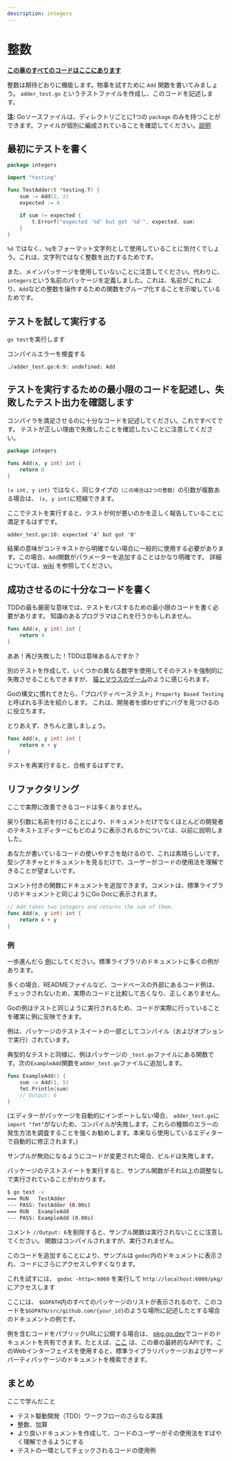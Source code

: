 ```yaml
---
description: integers
---
```


# 整数

[**この章のすべてのコードはここにあります**](https://github.com/quii/learn-go-with-tests/tree/master/integers)

整数は期待どおりに機能します。物事を試すために `Add` 関数を書いてみましょう。  `adder_test.go` というテストファイルを作成し、このコードを記述します。

**注:** Goソースファイルは、ディレクトリごとに1つの `package` のみを持つことができます。ファイルが個別に編成されていることを確認してください。[説明](https://dave.cheney.net/2014/12/01/five-suggestions-for-setting-up-a-go-project)

## 最初にテストを書く

```go
package integers

import "testing"

func TestAdder(t *testing.T) {
    sum := Add(2, 2)
    expected := 4

    if sum != expected {
        t.Errorf("expected '%d' but got '%d'", expected, sum)
    }
}
```

`%d` ではなく、`%q`をフォーマット文字列として使用していることに気付くでしょう。これは、文字列ではなく整数を出力するためです。

また、メインパッケージを使用していないことに注意してください。代わりに、`integers`という名前のパッケージを定義しました。これは、名前がこれにより、`Add`などの整数を操作するための関数をグループ化することを示唆しているためです。

## テストを試して実行する

`go test`を実行します

コンパイルエラーを検査する

`./adder_test.go:6:9: undefined: Add`

## テストを実行するための最小限のコードを記述し、失敗したテスト出力を確認します

コンパイラを満足させるのに十分なコードを記述してください。これですべてです。
テストが正しい理由で失敗したことを確認したいことに注意してください。

```go
package integers

func Add(x, y int) int {
    return 0
}
```

`(x int, y int)` ではなく、同じタイプの`（この場合は2つの整数）`の引数が複数ある場合は、 `(x, y int)`に短縮できます。

ここでテストを実行すると、テストが何が悪いのかを正しく報告していることに満足するはずです。

`adder_test.go:10: expected '4' but got '0'`

結果の意味がコンテキストから明確でない場合に一般的に使用する必要があります。この場合、`Add`関数がパラメーターを追加することはかなり明確です。
詳細については、[wiki](https://github.com/golang/go/wiki/CodeReviewComments#named-result-parameters) を参照してください。

## 成功させるのに十分なコードを書く

TDDの最も厳密な意味では、テストをパスするための最小限のコードを書く必要があります。
知識のあるプログラマはこれを行うかもしれません。

```go
func Add(x, y int) int {
    return 4
}
```

ああ！再び失敗した！TDDは意味あるんですか？

別のテストを作成して、いくつかの異なる数字を使用してそのテストを強制的に失敗させることもできますが、 [猫とマウスのゲーム](https://en.m.wikipedia.org/wiki/Cat_and_mouse)のように感じられます。

Goの構文に慣れてきたら、「プロパティベーステスト」`Property Based Testing`と呼ばれる手法を紹介します。
これは、開発者を煩わせずにバグを見つけるのに役立ちます。

とりあえず、きちんと直しましょう。

```go
func Add(x, y int) int {
    return x + y
}
```

テストを再実行すると、合格するはずです。

## リファクタリング

ここで実際に改善できるコードは多くありません。

戻り引数に名前を付けることにより、ドキュメントだけでなくほとんどの開発者のテキストエディターにもどのように表示されるかについては、以前に説明しました。

あなたが書いているコードの使いやすさを助けるので、これは素晴らしいです。
型シグネチャとドキュメントを見るだけで、ユーザーがコードの使用法を理解できることが望ましいです。

コメント付きの関数にドキュメントを追加できます。コメントは、標準ライブラリのドキュメントと同じようにGo Docに表示されます。

```go
// Add takes two integers and returns the sum of them.
func Add(x, y int) int {
    return x + y
}
```

### 例

一歩進んだら [例](https://blog.golang.org/examples)にしてください。標準ライブラリのドキュメントに多くの例があります。

多くの場合、READMEファイルなど、コードベースの外部にあるコード例は、チェックされないため、実際のコードと比較して古くなり、正しくありません。

Goの例はテストと同じように実行されるため、コードが実際に行っていることを確実に例に反映できます。

例は、パッケージのテストスイートの一部としてコンパイル（およびオプションで実行）されています。

典型的なテストと同様に、例はパッケージの `_test.go`ファイルにある関数です。次の`ExampleAdd`関数を`adder_test.go`ファイルに追加します。

```go
func ExampleAdd() {
    sum := Add(1, 5)
    fmt.Println(sum)
    // Output: 6
}
```

\(エディターがパッケージを自動的にインポートしない場合、 `adder_test.go`に`import "fmt"`がないため、コンパイルが失敗します。これらの種類のエラーの発生方法を調査することを強くお勧めします。本来なら使用しているエディターで自動的に修正されます。\)

サンプルが無効になるようにコードが変更された場合、ビルドは失敗します。

パッケージのテストスイートを実行すると、サンプル関数がそれ以上の調整なしで実行されていることがわかります。

```bash
$ go test -v
=== RUN   TestAdder
--- PASS: TestAdder (0.00s)
=== RUN   ExampleAdd
--- PASS: ExampleAdd (0.00s)
```

コメント `//Output: 6`を削除すると、サンプル関数は実行されないことに注意してください。
関数はコンパイルされますが、実行されません。

このコードを追加することにより、サンプルは `godoc`内のドキュメントに表示され、コードにさらにアクセスしやすくなります。

これを試すには、 `godoc -http=:6060` を実行して `http://localhost:6060/pkg/`にアクセスします

ここには、 `$GOPATH`内のすべてのパッケージのリストが表示されるので、このコードを`$GOPATH/src/github.com/{your_id}`のような場所に記述したとする場合のドキュメントの例です。

例を含むコードをパブリックURLに公開する場合は、 [pkg.go.dev](https://pkg.go.dev/)でコードのドキュメントを共有できます。たとえば、[ここ](https://pkg.go.dev/github.com/quii/learn-go-with-tests/integers/v2) は、この章の最終的なAPIです。このWebインターフェイスを使用すると、標準ライブラリパッケージおよびサードパーティパッケージのドキュメントを検索できます。

## まとめ

ここで学んだこと

* テスト駆動開発（TDD）ワークフローのさらなる実践
* 整数、加算
* より良いドキュメントを作成して、コードのユーザーがその使用法をすばやく理解できるようにする
* テストの一環としてチェックされるコードの使用例
